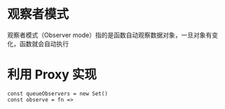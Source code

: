 # 观察者模式

观察者模式（Observer mode）指的是函数自动观察数据对象，一旦对象有变化，函数就会自动执行

# 利用 Proxy 实现

```
const queueObservers = new Set()
const observe = fn => 

```

